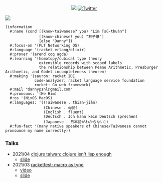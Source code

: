 <p align="center">
  <a href="https://github.com/dannypsnl?tab=followers"><img src="https://img.shields.io/github/followers/dannypsnl?style=social"></a>
  <a href="https://twitter.com/dannypsnl"><img src="https://img.shields.io/twitter/follow/dannypsnl?style=social" alt="Twitter"></a>
</p>

<img src="https://github-readme-stats.vercel.app/api?username=dannypsnl&show_icons=true&theme=prussian" />

```racket
(information
  #:name (cond [(know-taiwanese? you) "Lîm Tsú-thuàn"]
               [(know-chinese? you) "林子篆"]
               [else "Danny"])
  #:focus-on '(PLT Networking OS)
  #:language '(racket erlang/elixir)
  #:prover '(arend coq agda)
  #:learning '(homotopy/cubical type theory
               extensible records with scoped labels
               the relationship between Peano Arithmetic, Presburger Arithmetic, and Gödel incompleteness theorem)
  #:making '(sauron: racket IDE
             code-analyzer: racket language service foundation
             rocket: Go web framework)
  #:mail "dannypsnl@gmail.com"
  #:pronouns: '(He Him)
  #:os '(NixOS MacOS)
  #:languages: '((Taiwanese . thian-jiân)
                 (Chinese . 母語)
                 (English . fluent)
                 (Deutsch . Ich kann kein Deutsch sprechen)
                 (Japanese . 日本語がわからない))
  #:fun-fact '(many native speakers of Chinese/Taiwanese cannot pronounce my name correctly))
```

### Talks

- 2021/04 [clojure taiwan: clojure isn't lisp enough](https://www.meetup.com/Clojure-tw/events/277419019/)
  - [slide](https://github.com/dannypsnl/dannypsnl/blob/master/talks/2021-04-clojure-isnt-lisp-enough.pdf)
- 2021/03 [racketfest: macro as type](https://racketfest.com/)
  - [video](https://youtu.be/BLHxUzj7F-Q)
  - [slide](https://github.com/dannypsnl/dannypsnl/blob/master/talks/2021-03-racketfest.rkt)
